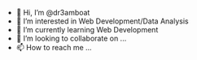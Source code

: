 - 👋 Hi, I’m @dr3amboat
- 👀 I’m interested in Web Development/Data Analysis
- 🌱 I’m currently learning Web Development 
- 💞️ I’m looking to collaborate on ...
- 📫 How to reach me ...

<!---
dr3amboat/dr3amboat is a ✨ special ✨ repository because its `README.md` (this file) appears on your GitHub profile.
You can click the Preview link to take a look at your changes.
--->
